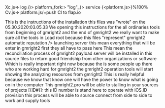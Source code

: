 Xc.js=> log /)> platform_fork:> "log"_{> service {<platform.js>}%100%
Cv.js=> platform.js/=push CI to flap.io 

This is the instructions of the installation this files was "wrote" on the 05.30.2020:03.05.33
We opening this instructions for the all ordinaries tools from beginning of gmright2 and the end of gmright2 we really want to make sure all the tools in 
Load root because this files "represent" gmright2 automatic  reputation /> launching server this mean everything that will be enter in gmright2 first they all have to pass here 
This mean the reconciliation process of gmright2 payload server will be installed in this source files to return good friendship from other organizations or software 
Which is really important right now because the is some people up there who are working hard for gmright2 the gmright2 operation tools will start showing the analyzing resources from gmright2 
This is really helpful because we know that know one will have the power to know what is going on in the computer This gmright2.pro will be able to stalling in your sources of projects 
[{ID#}]: this ID number is stand here to operate with iOS.ID provision this process will be able to source connect from side to side to work and supply tools 
